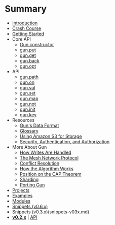 # Summary

* [Introduction](README.md)
* [Crash Course](crash-course.md)
* [Getting Started](getting-started.md)
* Core API
  * [Gun.constructor](core-api/constructor.md)
  * [gun.put](core-api/put.md)
  * [gun.get](core-api/get.md)
  * [gun.back](core-api/back.md)
  * [gun.opt](core-api/opt.md)
* API
  * [gun.path](api/path.md)
  * [gun.on](api/on.md)
  * [gun.val](api/val.md)
  * [gun.set](api/set.md)
  * [gun.map](api/map.md)
  * [gun.not](api/not.md)
  * [gun.init](api/init.md)
  * [gun.key](api/key.md)
* Resources
  * [Gun's Data Format](resources/guns-data-format.md)
  * [Glossary](resources/glossary.md)
  * [Using Amazon S3 for Storage](resources/using-amazon-s3-for-storage.md)
  * [Security, Authentication, and Authorization](resources/security-authentication-authorization.md)
* More About Gun
	* [How Writes Are Handled](more-about-gun/how-writes-are-handled.md)
	* [The Mesh Network Protocol](more-about-gun/the-mesh-network-protocol.md)
	* [Conflict Resolution](more-about-gun/conflict-resolution.md)
	* [How the Algorithm Works](http://gun.js.org/distributed/matters.html)
	* [Position on the CAP Theorem](more-about-gun/position-on-the-cap-theorem.md)
	* [Sharding](more-about-gun/sharding.md)
	* [Porting Gun](more-about-gun/porting-gun.md)
* [Projects](projects.md)
* [Examples](https://github.com/gundb/gun/tree/master/examples)
* [Modules](modules.md)
* [Snippets (v0.6.x)](snippets-v06x.md)
* Snippets (v0.3.x)(snippets-v03x.md)
* [**v0.2.x**](https://github.com/amark/gun/wiki/0.2.x-Table-of-Contents) | [API](https://github.com/amark/gun/wiki/API-%28v0.2.x%29)
